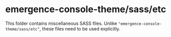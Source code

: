 # emergence-console-theme/sass/etc

This folder contains miscellaneous SASS files. Unlike `"emergence-console-theme/sass/etc"`, these files
need to be used explicitly.
